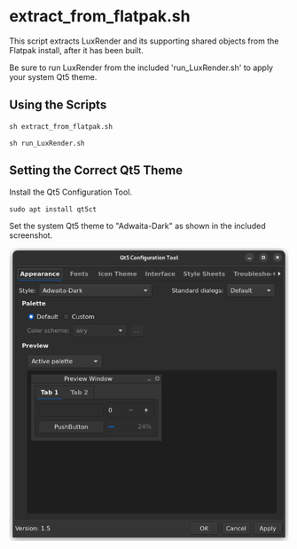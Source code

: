 # extract_from_flatpak.sh

This script extracts LuxRender and its supporting shared objects from the Flatpak install, after it has been built.

Be sure to run LuxRender from the included 'run_LuxRender.sh' to apply your system Qt5 theme.


## Using the Scripts

```
sh extract_from_flatpak.sh
```

```
sh run_LuxRender.sh
```


## Setting the Correct Qt5 Theme

Install the Qt5 Configuration Tool.

```
sudo apt install qt5ct
```

Set the system Qt5 theme to "Adwaita-Dark" as shown in the included screenshot.

![Theming](org.luxrender.luxrender17_Qt5_Theming.png)
